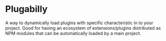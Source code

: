 # Plugabilly

A way to dynamically load plugins with specific characteristic in to your project. Good for having an ecosystem of extensions/plugins distributed as NPM modules that can be automatically loaded by a main project.
